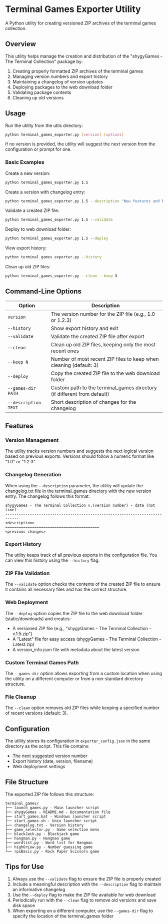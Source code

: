 # Terminal Games Exporter Utility

A Python utility for creating versioned ZIP archives of the terminal games collection.

## Overview

This utility helps manage the creation and distribution of the "shygyGames - The Terminal Collection" package by:

1. Creating properly formatted ZIP archives of the terminal games
2. Managing version numbers and export history
3. Maintaining a changelog of version updates
4. Deploying packages to the web download folder
5. Validating package contents
6. Cleaning up old versions

## Usage

Run the utility from the utils directory:

```bash
python terminal_games_exporter.py [version] [options]
```

If no version is provided, the utility will suggest the next version from the configuration or prompt for one.

### Basic Examples

Create a new version:
```bash
python terminal_games_exporter.py 1.5
```

Create a version with changelog entry:
```bash
python terminal_games_exporter.py 1.5 --description "New features and bug fixes"
```

Validate a created ZIP file:
```bash
python terminal_games_exporter.py 1.5 --validate
```

Deploy to web download folder:
```bash
python terminal_games_exporter.py 1.5 --deploy
```

View export history:
```bash
python terminal_games_exporter.py --history
```

Clean up old ZIP files:
```bash
python terminal_games_exporter.py --clean --keep 3
```

## Command-Line Options

| Option | Description |
|--------|-------------|
| `version` | The version number for the ZIP file (e.g., 1.0 or 1.2.3) |
| `--history` | Show export history and exit |
| `--validate` | Validate the created ZIP file after export |
| `--clean` | Clean up old ZIP files, keeping only the most recent ones |
| `--keep N` | Number of most recent ZIP files to keep when cleaning (default: 3) |
| `--deploy` | Copy the created ZIP file to the web download folder |
| `--games-dir PATH` | Custom path to the terminal_games directory (if different from default) |
| `--description TEXT` | Short description of changes for the changelog |

## Features

### Version Management

The utility tracks version numbers and suggests the next logical version based on previous exports. Versions should follow a numeric format like "1.0" or "1.2.3".

### Changelog Generation

When using the `--description` parameter, the utility will update the changelog.txt file in the terminal_games directory with the new version entry. The changelog follows this format:

```
shygyGames - The Terminal Collection v.(version number) - date (not time)
----------------------------------------------------------------------------
<description>
==========================================
<previous changes>
```

### Export History

The utility keeps track of all previous exports in the configuration file. You can view this history using the `--history` flag.

### ZIP File Validation

The `--validate` option checks the contents of the created ZIP file to ensure it contains all necessary files and has the correct structure.

### Web Deployment

The `--deploy` option copies the ZIP file to the web download folder (static/downloads) and creates:
- A versioned ZIP file (e.g., "shygyGames - The Terminal Collection - v.1.5.zip")
- A "Latest" file for easy access (shygyGames - The Terminal Collection - Latest.zip)
- A version_info.json file with metadata about the latest version

### Custom Terminal Games Path

The `--games-dir` option allows exporting from a custom location when using the utility on a different computer or from a non-standard directory structure.

### File Cleanup

The `--clean` option removes old ZIP files while keeping a specified number of recent versions (default: 3).

## Configuration

The utility stores its configuration in `exporter_config.json` in the same directory as the script. This file contains:

- The next suggested version number
- Export history (date, version, filename)
- Web deployment settings

## File Structure

The exported ZIP file follows this structure:

```
terminal_games/
├── launch_games.py - Main launcher script
├── shygyGames - README.md - Documentation file
├── start_games.bat - Windows launcher script
├── start_games.sh - Unix launcher script
├── changelog.txt - Version history
├── game_selector.py - Game selection menu
├── blackJack.py - Blackjack game
├── hangman.py - Hangman game
├── wordlist.py - Word list for Hangman
├── highOrLow.py - Number guessing game
└── rpsBasic.py - Rock Paper Scissors game
```

## Tips for Use

1. Always use the `--validate` flag to ensure the ZIP file is properly created
2. Include a meaningful description with the `--description` flag to maintain an informative changelog
3. Use the `--deploy` flag to make the ZIP file available for web download
4. Periodically run with the `--clean` flag to remove old versions and save disk space
5. When exporting on a different computer, use the `--games-dir` flag to specify the location of the terminal_games folder